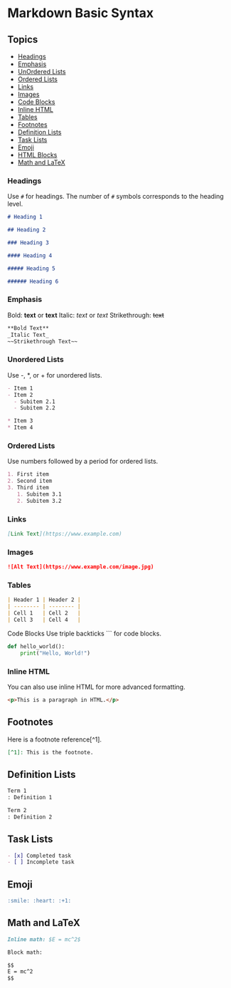# Markdown Basic Syntax

## Topics

- [Headings](#headings)
- [Emphasis](#emphasis)
- [UnOrdered Lists](#unordered-lists)
- [Ordered Lists](#ordered-lists)
- [Links](#links)
- [Images](#images)
- [Code Blocks](#code-blocks)
- [Inline HTML](#inline-html)
- [Tables](#tables)
- [Footnotes](#footnotes)
- [Definition Lists](#definition-lists)
- [Task Lists](#task-lists)
- [Emoji](#emoji)
- [HTML Blocks](#html-blocks)
- [Math and LaTeX](#math-and-latex)

### Headings

Use `#` for headings. The number of `#` symbols corresponds to the heading level.

```markdown
# Heading 1

## Heading 2

### Heading 3

#### Heading 4

##### Heading 5

###### Heading 6
```

### Emphasis

Bold: **text** or **text**
Italic: _text_ or _text_
Strikethrough: ~~text~~

```markdown
**Bold Text**
_Italic Text_
~~Strikethrough Text~~
```

### Unordered Lists

Use -, \*, or + for unordered lists.

```markdown
- Item 1
- Item 2
  - Subitem 2.1
  - Subitem 2.2

* Item 3
* Item 4
```

### Ordered Lists

Use numbers followed by a period for ordered lists.

```markdown
1. First item
2. Second item
3. Third item
   1. Subitem 3.1
   2. Subitem 3.2
```

### Links

```markdown
[Link Text](https://www.example.com)
```

### Images

```markdown
![Alt Text](https://www.example.com/image.jpg)
```

### Tables

```markdown
| Header 1 | Header 2 |
| -------- | -------- |
| Cell 1   | Cell 2   |
| Cell 3   | Cell 4   |
```

Code Blocks
Use triple backticks ``` for code blocks.

```python
def hello_world():
    print("Hello, World!")
```

### Inline HTML

You can also use inline HTML for more advanced formatting.

```markdown
<p>This is a paragraph in HTML.</p>
```

## Footnotes

Here is a footnote reference[^1].

```markdown
[^1]: This is the footnote.
```

## Definition Lists

```markdown
Term 1
: Definition 1

Term 2
: Definition 2
```

## Task Lists

```markdown
- [x] Completed task
- [ ] Incomplete task
```

## Emoji

```markdown
:smile: :heart: :+1:
```

## Math and LaTeX

```markdown
Inline math: $E = mc^2$

Block math:

$$
E = mc^2
$$
```

